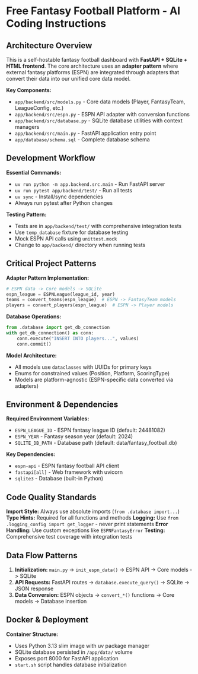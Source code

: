 # Free Fantasy Football Platform - AI Coding Instructions

## Architecture Overview
This is a self-hostable fantasy football dashboard with **FastAPI + SQLite + HTML frontend**. The core architecture uses an **adapter pattern** where external fantasy platforms (ESPN) are integrated through adapters that convert their data into our unified core data model.

**Key Components:**
- `app/backend/src/models.py` - Core data models (Player, FantasyTeam, LeagueConfig, etc.)
- `app/backend/src/espn.py` - ESPN API adapter with conversion functions
- `app/backend/src/database.py` - SQLite database utilities with context managers
- `app/backend/src/main.py` - FastAPI application entry point
- `app/database/schema.sql` - Complete database schema

## Development Workflow

**Essential Commands:**
- `uv run python -m app.backend.src.main` - Run FastAPI server
- `uv run pytest app/backend/test/` - Run all tests
- `uv sync` - Install/sync dependencies
- Always run pytest after Python changes

**Testing Pattern:**
- Tests are in `app/backend/test/` with comprehensive integration tests
- Use `temp_database` fixture for database testing
- Mock ESPN API calls using `unittest.mock`
- Change to `app/backend/` directory when running tests

## Critical Project Patterns

**Adapter Pattern Implementation:**
```python
# ESPN data -> Core models -> SQLite
espn_league = ESPNLeague(league_id, year)
teams = convert_teams(espn_league)  # ESPN -> FantasyTeam models
players = convert_players(espn_league)  # ESPN -> Player models
```

**Database Operations:**
```python
from .database import get_db_connection
with get_db_connection() as conn:
    conn.execute("INSERT INTO players...", values)
    conn.commit()
```

**Model Architecture:**
- All models use `dataclasses` with UUIDs for primary keys
- Enums for constrained values (Position, Platform, ScoringType)
- Models are platform-agnostic (ESPN-specific data converted via adapters)

## Environment & Dependencies

**Required Environment Variables:**
- `ESPN_LEAGUE_ID` - ESPN fantasy league ID (default: 24481082)
- `ESPN_YEAR` - Fantasy season year (default: 2024)
- `SQLITE_DB_PATH` - Database path (default: data/fantasy_football.db)

**Key Dependencies:**
- `espn-api` - ESPN fantasy football API client
- `fastapi[all]` - Web framework with uvicorn
- `sqlite3` - Database (built-in Python)

## Code Quality Standards

**Import Style:** Always use absolute imports (`from .database import...`)
**Type Hints:** Required for all functions and methods
**Logging:** Use `from .logging_config import get_logger` - never print statements
**Error Handling:** Use custom exceptions like `ESPNFantasyError`
**Testing:** Comprehensive test coverage with integration tests

## Data Flow Patterns

1. **Initialization:** `main.py` -> `init_espn_data()` -> ESPN API -> Core models -> SQLite
2. **API Requests:** FastAPI routes -> `database.execute_query()` -> SQLite -> JSON response
3. **Data Conversion:** ESPN objects -> `convert_*()` functions -> Core models -> Database insertion

## Docker & Deployment

**Container Structure:**
- Uses Python 3.13 slim image with uv package manager
- SQLite database persisted in `/app/data/` volume
- Exposes port 8000 for FastAPI application
- `start.sh` script handles database initialization
